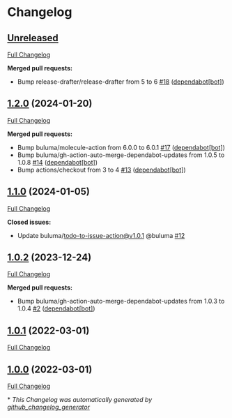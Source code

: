 # Changelog

## [Unreleased](https://github.com/buluma/ansible-role-nomad/tree/HEAD)

[Full Changelog](https://github.com/buluma/ansible-role-nomad/compare/1.2.0...HEAD)

**Merged pull requests:**

- Bump release-drafter/release-drafter from 5 to 6 [\#18](https://github.com/buluma/ansible-role-nomad/pull/18) ([dependabot[bot]](https://github.com/apps/dependabot))

## [1.2.0](https://github.com/buluma/ansible-role-nomad/tree/1.2.0) (2024-01-20)

[Full Changelog](https://github.com/buluma/ansible-role-nomad/compare/1.1.0...1.2.0)

**Merged pull requests:**

- Bump buluma/molecule-action from 6.0.0 to 6.0.1 [\#17](https://github.com/buluma/ansible-role-nomad/pull/17) ([dependabot[bot]](https://github.com/apps/dependabot))
- Bump buluma/gh-action-auto-merge-dependabot-updates from 1.0.5 to 1.0.8 [\#14](https://github.com/buluma/ansible-role-nomad/pull/14) ([dependabot[bot]](https://github.com/apps/dependabot))
- Bump actions/checkout from 3 to 4 [\#13](https://github.com/buluma/ansible-role-nomad/pull/13) ([dependabot[bot]](https://github.com/apps/dependabot))

## [1.1.0](https://github.com/buluma/ansible-role-nomad/tree/1.1.0) (2024-01-05)

[Full Changelog](https://github.com/buluma/ansible-role-nomad/compare/1.0.2...1.1.0)

**Closed issues:**

- Update buluma/todo-to-issue-action@v1.0.1 @buluma [\#12](https://github.com/buluma/ansible-role-nomad/issues/12)

## [1.0.2](https://github.com/buluma/ansible-role-nomad/tree/1.0.2) (2023-12-24)

[Full Changelog](https://github.com/buluma/ansible-role-nomad/compare/1.0.1...1.0.2)

**Merged pull requests:**

- Bump buluma/gh-action-auto-merge-dependabot-updates from 1.0.3 to 1.0.4 [\#2](https://github.com/buluma/ansible-role-nomad/pull/2) ([dependabot[bot]](https://github.com/apps/dependabot))

## [1.0.1](https://github.com/buluma/ansible-role-nomad/tree/1.0.1) (2022-03-01)

[Full Changelog](https://github.com/buluma/ansible-role-nomad/compare/1.0.0...1.0.1)

## [1.0.0](https://github.com/buluma/ansible-role-nomad/tree/1.0.0) (2022-03-01)

[Full Changelog](https://github.com/buluma/ansible-role-nomad/compare/6678a8ac93eef48999b3159dabb9279a8016f1df...1.0.0)



\* *This Changelog was automatically generated by [github_changelog_generator](https://github.com/github-changelog-generator/github-changelog-generator)*
